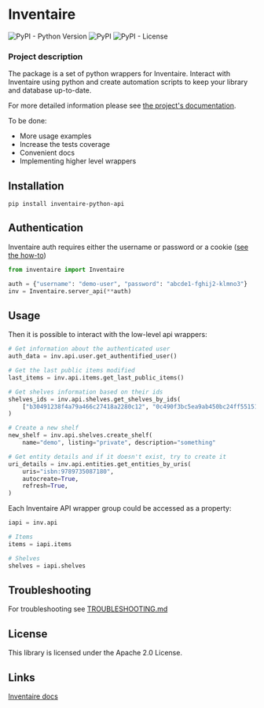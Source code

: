 # Inventaire

![PyPI - Python Version](https://img.shields.io/pypi/pyversions/inventaire-python-api)
![PyPI](https://img.shields.io/pypi/v/inventaire-python-api)
![PyPI - License](https://img.shields.io/pypi/l/inventaire-python-api)

### Project description

The package is a set of python wrappers for Inventaire.
Interact with Inventaire using python and create automation scripts to keep your library and database up-to-date.

For more detailed information please see [the project's documentation](https://inventaire-python-api.readthedocs.io/en/latest/index.html).

To be done:

- More usage examples
- Increase the tests coverage
- Convenient docs
- Implementing higher level wrappers

## Installation

```
pip install inventaire-python-api
```

## Authentication

Inventaire auth requires either the username or password or a cookie ([see the how-to](https://api.inventaire.io/#!/Auth/post_auth_action_login))

```python
from inventaire import Inventaire

auth = {"username": "demo-user", "password": "abcde1-fghij2-klmno3"}
inv = Inventaire.server_api(**auth)
```

## Usage

Then it is possible to interact with the low-level api wrappers:

```python
# Get information about the authenticated user
auth_data = inv.api.user.get_authentified_user()

# Get the last public items modified
last_items = inv.api.items.get_last_public_items()

# Get shelves information based on their ids
shelves_ids = inv.api.shelves.get_shelves_by_ids(
    ["b30491238f4a79a466c27418a2280c12", "0c490f3bc5ea9ab450bc24ff55151814"]
)

# Create a new shelf
new_shelf = inv.api.shelves.create_shelf(
    name="demo", listing="private", description="something"

# Get entity details and if it doesn't exist, try to create it
uri_details = inv.api.entities.get_entities_by_uris(
    uris="isbn:9789735087180",
    autocreate=True,
    refresh=True,
)
```

Each Inventaire API wrapper group could be accessed as a property:

```python
iapi = inv.api

# Items
items = iapi.items

# Shelves
shelves = iapi.shelves
```

## Troubleshooting

For troubleshooting see [TROUBLESHOOTING.md](TROUBLESHOOTING.md)

## License

This library is licensed under the Apache 2.0 License.

## Links

[Inventaire docs](https://api.inventaire.io/)
